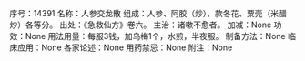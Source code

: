 序号：14391
名称：人参交龙散
组成：人参、阿胶（炒）、款冬花、粟壳（米醋炒）各等分。
出处：《急救仙方》卷六。
主治：诸嗽不愈者。
加减：None
功效：None
用法用量：每服3钱，加乌梅1个，水煎，半夜服。
制备方法：None
临床应用：None
各家论述：None
用药禁忌：None
附注：None
